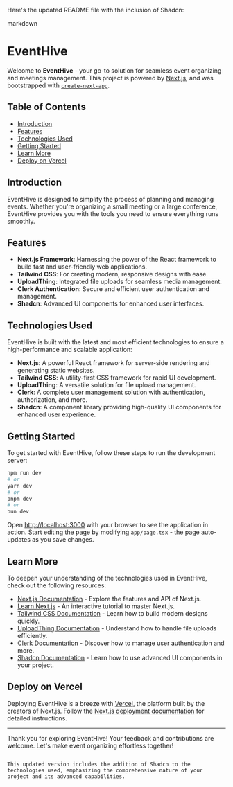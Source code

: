 Here's the updated README file with the inclusion of Shadcn:

markdown
# EventHive

Welcome to **EventHive** - your go-to solution for seamless event organizing and meetings management. This project is powered by [Next.js](https://nextjs.org/), and was bootstrapped with [`create-next-app`](https://github.com/vercel/next.js/tree/canary/packages/create-next-app).

## Table of Contents
- [Introduction](#introduction)
- [Features](#features)
- [Technologies Used](#technologies-used)
- [Getting Started](#getting-started)
- [Learn More](#learn-more)
- [Deploy on Vercel](#deploy-on-vercel)

## Introduction

EventHive is designed to simplify the process of planning and managing events. Whether you're organizing a small meeting or a large conference, EventHive provides you with the tools you need to ensure everything runs smoothly.

## Features

- **Next.js Framework**: Harnessing the power of the React framework to build fast and user-friendly web applications.
- **Tailwind CSS**: For creating modern, responsive designs with ease.
- **UploadThing**: Integrated file uploads for seamless media management.
- **Clerk Authentication**: Secure and efficient user authentication and management.
- **Shadcn**: Advanced UI components for enhanced user interfaces.

## Technologies Used

EventHive is built with the latest and most efficient technologies to ensure a high-performance and scalable application:

- **Next.js**: A powerful React framework for server-side rendering and generating static websites.
- **Tailwind CSS**: A utility-first CSS framework for rapid UI development.
- **UploadThing**: A versatile solution for file upload management.
- **Clerk**: A complete user management solution with authentication, authorization, and more.
- **Shadcn**: A component library providing high-quality UI components for enhanced user experience.

## Getting Started

To get started with EventHive, follow these steps to run the development server:

```bash
npm run dev
# or
yarn dev
# or
pnpm dev
# or
bun dev
```

Open [http://localhost:3000](http://localhost:3000) with your browser to see the application in action. Start editing the page by modifying `app/page.tsx` - the page auto-updates as you save changes.

## Learn More

To deepen your understanding of the technologies used in EventHive, check out the following resources:

- [Next.js Documentation](https://nextjs.org/docs) - Explore the features and API of Next.js.
- [Learn Next.js](https://nextjs.org/learn) - An interactive tutorial to master Next.js.
- [Tailwind CSS Documentation](https://tailwindcss.com/docs) - Learn how to build modern designs quickly.
- [UploadThing Documentation](https://uploadthing.com/docs) - Understand how to handle file uploads efficiently.
- [Clerk Documentation](https://clerk.dev/docs) - Discover how to manage user authentication and more.
- [Shadcn Documentation](https://shadcn.dev/docs) - Learn how to use advanced UI components in your project.

## Deploy on Vercel

Deploying EventHive is a breeze with [Vercel](https://vercel.com/new?utm_medium=default-template&filter=next.js&utm_source=create-next-app&utm_campaign=create-next-app-readme), the platform built by the creators of Next.js. Follow the [Next.js deployment documentation](https://nextjs.org/docs/deployment) for detailed instructions.

---

Thank you for exploring EventHive! Your feedback and contributions are welcome. Let's make event organizing effortless together!
```

This updated version includes the addition of Shadcn to the technologies used, emphasizing the comprehensive nature of your project and its advanced capabilities.
